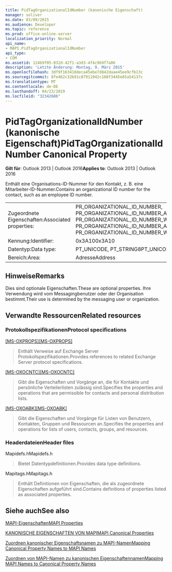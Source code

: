 ```yaml
---
title: PidTagOrganizationalIdNumber (kanonische Eigenschaft)
manager: soliver
ms.date: 03/09/2015
ms.audience: Developer
ms.topic: reference
ms.prod: office-online-server
localization_priority: Normal
api_name:
- MAPI.PidTagOrganizationalIdNumber
api_type:
- COM
ms.assetid: 124b9f05-032d-42f1-a3d3-4f4c9b9f7a06
description: 'Letzte Änderung: Montag, 9. März 2015'
ms.openlocfilehash: 3df9f163418deca45ebe7d842daae45ee9cfb13c
ms.sourcegitcommit: 8fe462c32b91c87911942c188f3445e85a54137c
ms.translationtype: MT
ms.contentlocale: de-DE
ms.lasthandoff: 04/23/2019
ms.locfileid: "32342686"
---
```

# <a name="pidtagorganizationalidnumber-canonical-property"></a><span data-ttu-id="2c325-103">PidTagOrganizationalIdNumber (kanonische Eigenschaft)</span><span class="sxs-lookup"><span data-stu-id="2c325-103">PidTagOrganizationalIdNumber Canonical Property</span></span>

  
  
<span data-ttu-id="2c325-104">**Gilt für**: Outlook 2013 | Outlook 2016</span><span class="sxs-lookup"><span data-stu-id="2c325-104">**Applies to**: Outlook 2013 | Outlook 2016</span></span> 
  
<span data-ttu-id="2c325-105">Enthält eine Organisations-ID-Nummer für den Kontakt, z. B. eine Mitarbeiter-ID-Nummer.</span><span class="sxs-lookup"><span data-stu-id="2c325-105">Contains an organizational ID number for the contact, such as an employee ID number.</span></span>
  
|||
|:-----|:-----|
|<span data-ttu-id="2c325-106">Zugeordnete Eigenschaften:</span><span class="sxs-lookup"><span data-stu-id="2c325-106">Associated properties:</span></span>  <br/> |<span data-ttu-id="2c325-107">PR_ORGANIZATIONAL_ID_NUMBER, PR_ORGANIZATIONAL_ID_NUMBER_A, PR_ORGANIZATIONAL_ID_NUMBER_W</span><span class="sxs-lookup"><span data-stu-id="2c325-107">PR_ORGANIZATIONAL_ID_NUMBER, PR_ORGANIZATIONAL_ID_NUMBER_A, PR_ORGANIZATIONAL_ID_NUMBER_W</span></span>  <br/> |
|<span data-ttu-id="2c325-108">Kennung:</span><span class="sxs-lookup"><span data-stu-id="2c325-108">Identifier:</span></span>  <br/> |<span data-ttu-id="2c325-109">0x3A10</span><span class="sxs-lookup"><span data-stu-id="2c325-109">0x3A10</span></span>  <br/> |
|<span data-ttu-id="2c325-110">Datentyp:</span><span class="sxs-lookup"><span data-stu-id="2c325-110">Data type:</span></span>  <br/> |<span data-ttu-id="2c325-111">PT_UNICODE, PT_STRING8</span><span class="sxs-lookup"><span data-stu-id="2c325-111">PT_UNICODE, PT_STRING8</span></span>  <br/> |
|<span data-ttu-id="2c325-112">Bereich:</span><span class="sxs-lookup"><span data-stu-id="2c325-112">Area:</span></span>  <br/> |<span data-ttu-id="2c325-113">Adresse</span><span class="sxs-lookup"><span data-stu-id="2c325-113">Address</span></span>  <br/> |
   
## <a name="remarks"></a><span data-ttu-id="2c325-114">Hinweise</span><span class="sxs-lookup"><span data-stu-id="2c325-114">Remarks</span></span>

<span data-ttu-id="2c325-115">Dies sind optionale Eigenschaften.</span><span class="sxs-lookup"><span data-stu-id="2c325-115">These are optional properties.</span></span> <span data-ttu-id="2c325-116">Ihre Verwendung wird vom Messagingbenutzer oder der Organisation bestimmt.</span><span class="sxs-lookup"><span data-stu-id="2c325-116">Their use is determined by the messaging user or organization.</span></span>
  
## <a name="related-resources"></a><span data-ttu-id="2c325-117">Verwandte Ressourcen</span><span class="sxs-lookup"><span data-stu-id="2c325-117">Related resources</span></span>

### <a name="protocol-specifications"></a><span data-ttu-id="2c325-118">Protokollspezifikationen</span><span class="sxs-lookup"><span data-stu-id="2c325-118">Protocol specifications</span></span>

<span data-ttu-id="2c325-119">[[MS-OXPROPS]](https://msdn.microsoft.com/library/f6ab1613-aefe-447d-a49c-18217230b148%28Office.15%29.aspx)</span><span class="sxs-lookup"><span data-stu-id="2c325-119">[[MS-OXPROPS]](https://msdn.microsoft.com/library/f6ab1613-aefe-447d-a49c-18217230b148%28Office.15%29.aspx)</span></span>
  
> <span data-ttu-id="2c325-120">Enthält Verweise auf Exchange Server Protokollspezifikationen.</span><span class="sxs-lookup"><span data-stu-id="2c325-120">Provides references to related Exchange Server protocol specifications.</span></span>
    
<span data-ttu-id="2c325-121">[[MS-OXOCNTC]](https://msdn.microsoft.com/library/9b636532-9150-4836-9635-9c9b756c9ccf%28Office.15%29.aspx)</span><span class="sxs-lookup"><span data-stu-id="2c325-121">[[MS-OXOCNTC]](https://msdn.microsoft.com/library/9b636532-9150-4836-9635-9c9b756c9ccf%28Office.15%29.aspx)</span></span>
  
> <span data-ttu-id="2c325-122">Gibt die Eigenschaften und Vorgänge an, die für Kontakte und persönliche Verteilerlisten zulässig sind.</span><span class="sxs-lookup"><span data-stu-id="2c325-122">Specifies the properties and operations that are permissible for contacts and personal distribution lists.</span></span>
    
<span data-ttu-id="2c325-123">[[MS-OXOABK]](https://msdn.microsoft.com/library/f4cf9b4c-9232-4506-9e71-2270de217614%28Office.15%29.aspx)</span><span class="sxs-lookup"><span data-stu-id="2c325-123">[[MS-OXOABK]](https://msdn.microsoft.com/library/f4cf9b4c-9232-4506-9e71-2270de217614%28Office.15%29.aspx)</span></span>
  
> <span data-ttu-id="2c325-124">Gibt die Eigenschaften und Vorgänge für Listen von Benutzern, Kontakten, Gruppen und Ressourcen an.</span><span class="sxs-lookup"><span data-stu-id="2c325-124">Specifies the properties and operations for lists of users, contacts, groups, and resources.</span></span>
    
### <a name="header-files"></a><span data-ttu-id="2c325-125">Headerdateien</span><span class="sxs-lookup"><span data-stu-id="2c325-125">Header files</span></span>

<span data-ttu-id="2c325-126">Mapidefs.h</span><span class="sxs-lookup"><span data-stu-id="2c325-126">Mapidefs.h</span></span>
  
> <span data-ttu-id="2c325-127">Bietet Datentypdefinitionen.</span><span class="sxs-lookup"><span data-stu-id="2c325-127">Provides data type definitions.</span></span>
    
<span data-ttu-id="2c325-128">Mapitags.h</span><span class="sxs-lookup"><span data-stu-id="2c325-128">Mapitags.h</span></span>
  
> <span data-ttu-id="2c325-129">Enthält Definitionen von Eigenschaften, die als zugeordnete Eigenschaften aufgeführt sind.</span><span class="sxs-lookup"><span data-stu-id="2c325-129">Contains definitions of properties listed as associated properties.</span></span>
    
## <a name="see-also"></a><span data-ttu-id="2c325-130">Siehe auch</span><span class="sxs-lookup"><span data-stu-id="2c325-130">See also</span></span>



[<span data-ttu-id="2c325-131">MAPI-Eigenschaften</span><span class="sxs-lookup"><span data-stu-id="2c325-131">MAPI Properties</span></span>](mapi-properties.md)
  
[<span data-ttu-id="2c325-132">KANONISCHE EIGENSCHAFTEN VON MAPI</span><span class="sxs-lookup"><span data-stu-id="2c325-132">MAPI Canonical Properties</span></span>](mapi-canonical-properties.md)
  
[<span data-ttu-id="2c325-133">Zuordnen kanonischer Eigenschaftsnamen zu MAPI-Namen</span><span class="sxs-lookup"><span data-stu-id="2c325-133">Mapping Canonical Property Names to MAPI Names</span></span>](mapping-canonical-property-names-to-mapi-names.md)
  
[<span data-ttu-id="2c325-134">Zuordnen von MAPI-Namen zu kanonischen Eigenschaftennamen</span><span class="sxs-lookup"><span data-stu-id="2c325-134">Mapping MAPI Names to Canonical Property Names</span></span>](mapping-mapi-names-to-canonical-property-names.md)

